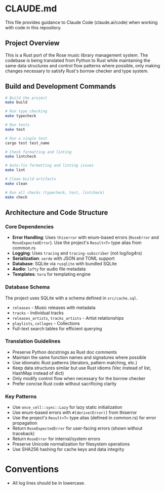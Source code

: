 # CLAUDE.md

This file provides guidance to Claude Code (claude.ai/code) when working with code in this repository.

## Project Overview

This is a Rust port of the Rose music library management system. The codebase is being translated from Python to Rust while maintaining the same data structures and control flow patterns where possible, only making changes necessary to satisfy Rust's borrow checker and type system.

## Build and Development Commands

```bash
# Build the project
make build

# Run type checking
make typecheck

# Run tests
make test

# Run a single test
cargo test test_name

# Check formatting and linting
make lintcheck

# Auto-fix formatting and linting issues
make lint

# Clean build artifacts
make clean

# Run all checks (typecheck, test, lintcheck)
make check
```

## Architecture and Code Structure

### Core Dependencies
- **Error Handling**: Uses `thiserror` with enum-based errors (`RoseError` and `RoseExpectedError`). Use the project's `Result<T>` type alias from common.rs
- **Logging**: Uses `tracing` and `tracing-subscriber` (not log/log4rs)
- **Serialization**: `serde` with JSON and TOML support
- **Database**: SQLite via `rusqlite` with bundled SQLite
- **Audio**: `lofty` for audio file metadata
- **Templates**: `tera` for templating engine

### Database Schema
The project uses SQLite with a schema defined in `src/cache.sql`.
- `releases` - Music releases with metadata
- `tracks` - Individual tracks
- `releases_artists`, `tracks_artists` - Artist relationships
- `playlists`, `collages` - Collections
- Full-text search tables for efficient querying

### Translation Guidelines
- Preserve Python docstrings as Rust doc comments
- Maintain the same function names and signatures where possible
- Use idiomatic Rust patterns (iterators, pattern matching, etc.)
- Keep data structures similar but use Rust idioms (Vec instead of list, HashMap instead of dict)
- Only modify control flow when necessary for the borrow checker
- Prefer concise Rust code without sacrificing clarity

### Key Patterns
- Use `once_cell::sync::Lazy` for lazy static initialization
- Use enum-based errors with `#[derive(Error)]` from thiserror
- Use the project's `Result<T>` type alias (defined in common.rs) for error propagation
- Return `RoseExpectedError` for user-facing errors (shown without traceback)
- Return `RoseError` for internal/system errors
- Preserve Unicode normalization for filesystem operations
- Use SHA256 hashing for cache keys and data integrity

# Conventions

- All log lines should be in lowercase.
